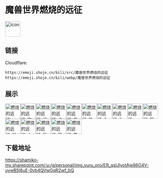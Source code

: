# 魔兽世界燃烧的远征
<img src="https://emoji.shojo.cn/bili/src/魔兽世界燃烧的远征/icon.png" width="50" height="50" alt="icon">

## 链接
Cloudflare:
```
https://emoji.shojo.cn/bili/src/魔兽世界燃烧的远征
https://emoji.shojo.cn/bili/webp/魔兽世界燃烧的远征
```
## 展示
<img src="https://emoji.shojo.cn/bili/src/魔兽世界燃烧的远征/燃烧的远征-CCQ.png" width="50" height="50" alt="燃烧的远征-CCQ"><img src="https://emoji.shojo.cn/bili/src/魔兽世界燃烧的远征/燃烧的远征-狗杖人噬.png" width="50" height="50" alt="燃烧的远征-狗杖人噬"><img src="https://emoji.shojo.cn/bili/src/魔兽世界燃烧的远征/燃烧的远征-拒绝跳树.png" width="50" height="50" alt="燃烧的远征-拒绝跳树"><img src="https://emoji.shojo.cn/bili/src/魔兽世界燃烧的远征/燃烧的远征-卡拉赞毕业否.png" width="50" height="50" alt="燃烧的远征-卡拉赞毕业否"><img src="https://emoji.shojo.cn/bili/src/魔兽世界燃烧的远征/燃烧的远征-老狗也有几颗牙.png" width="50" height="50" alt="燃烧的远征-老狗也有几颗牙"><img src="https://emoji.shojo.cn/bili/src/魔兽世界燃烧的远征/燃烧的远征-路过.png" width="50" height="50" alt="燃烧的远征-路过"><img src="https://emoji.shojo.cn/bili/src/魔兽世界燃烧的远征/燃烧的远征-你们没萨满.png" width="50" height="50" alt="燃烧的远征-你们没萨满"><img src="https://emoji.shojo.cn/bili/src/魔兽世界燃烧的远征/燃烧的远征-你们没圣骑.png" width="50" height="50" alt="燃烧的远征-你们没圣骑"><img src="https://emoji.shojo.cn/bili/src/魔兽世界燃烧的远征/燃烧的远征-强，学习了.png" width="50" height="50" alt="燃烧的远征-强，学习了"><img src="https://emoji.shojo.cn/bili/src/魔兽世界燃烧的远征/燃烧的远征-死吧虫子.png" width="50" height="50" alt="燃烧的远征-死吧虫子"><img src="https://emoji.shojo.cn/bili/src/魔兽世界燃烧的远征/燃烧的远征-屠龙者咆哮.png" width="50" height="50" alt="燃烧的远征-屠龙者咆哮"><img src="https://emoji.shojo.cn/bili/src/魔兽世界燃烧的远征/燃烧的远征-亡灵马.png" width="50" height="50" alt="燃烧的远征-亡灵马"><img src="https://emoji.shojo.cn/bili/src/魔兽世界燃烧的远征/燃烧的远征-兄弟剑.png" width="50" height="50" alt="燃烧的远征-兄弟剑"><img src="https://emoji.shojo.cn/bili/src/魔兽世界燃烧的远征/燃烧的远征-赞达拉之魂.png" width="50" height="50" alt="燃烧的远征-赞达拉之魂"><img src="https://emoji.shojo.cn/bili/src/魔兽世界燃烧的远征/燃烧的远征-震惊.png" width="50" height="50" alt="燃烧的远征-震惊">

## 下载地址

https://shamiko-my.sharepoint.com/:u:/g/personal/img_yuru_pro/ER_qslJlyotAje86G4V-uywB5l6uE-0vb4QVwGqR2wf_bQ